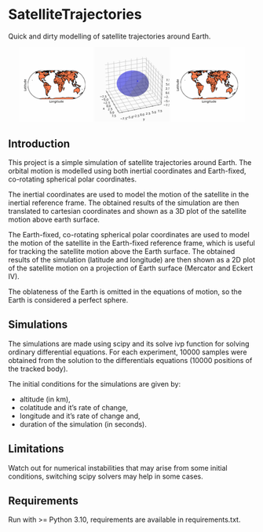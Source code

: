 # SatelliteTrajectories
Quick and dirty modelling of satellite trajectories around Earth. 

<p align="middle">
  <img src="animations/inclined_1000_eck4_2d.gif" width="30%" />
  <img src="animations/inclined_1000_3d.gif" width="30%" />
  <img src="animations/number_8_orbit_eck4_2d.gif" width="30%" />
</p>

## Introduction
This project is a simple simulation of satellite trajectories around Earth. The orbital motion is modelled using both inertial 
coordinates and Earth-fixed, co-rotating spherical polar coordinates.

The inertial coordinates are used to model the motion of the
satellite in the inertial reference frame. The obtained results of the simulation are then translated to cartesian coordinates
and shown as a 3D plot of the satellite motion above earth surface.

The Earth-fixed, co-rotating spherical polar coordinates are used to model the motion of the satellite in the Earth-fixed
reference frame, which is useful for tracking the satellite motion above the Earth surface. The obtained results of the
simulation (latitude and longitude) are then shown as a 2D plot of the satellite motion on a projection of Earth 
surface (Mercator and Eckert IV).

The oblateness of the Earth is omitted in the equations of motion, so the Earth is considered a perfect sphere.

## Simulations
The simulations are made using scipy and its solve ivp function for solving ordinary
differential equations. For each experiment, 10000 samples were obtained from the solution to the differentials
equations (10000 positions of the tracked body).

The initial conditions for the simulations are given by:
- altitude (in km), 
- colatitude and it’s rate of change,
- longitude and it’s rate of change and,
- duration of the simulation (in seconds).

## Limitations
Watch out for numerical instabilities that may arise from some initial conditions, switching scipy solvers 
may help in some cases.

## Requirements
Run with >= Python 3.10, requirements are available in requirements.txt.
